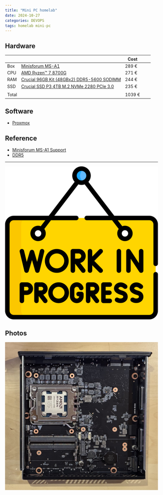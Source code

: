 ```yaml
---
title: "Mini PC homelab"
date: 2024-10-27
categories: DEVOPS
tags: homelab mini-pc 
---
```


## Hardware

|       |                                                                                                                    | Cost   |     |   |
|-------|--------------------------------------------------------------------------------------------------------------------|--------|-----|---|
| Box   | [Minisforum MS-A1](https://www.minisforum.com/new/support?lang=en#/support/page/spec/134)                          | 289 €  |     |   |
| CPU   | [AMD Ryzen™ 7 8700G](https://www.amd.com/en/products/processors/desktops/ryzen/8000-series/amd-ryzen-7-8700g.html) | 271 €  |     |   |
| RAM   | [Crucial 96GB Kit (48GBx2) DDR5-5600 SODIMM](https://www.crucial.com/memory/ddr5/CT2K48G56C46S5)                   | 244 €  |     |   |
| SSD   | [Crucial SSD P3 4TB M.2 NVMe 2280 PCIe 3.0](https://www.crucial.com/ssd/p3/CT4000P3SSD8)                           | 235 €  |     |   |
|       |                                                                                                                    |        |     |   |
| Total |                                                                                                                    | 1039 € |     |   |

## Software

* [Proxmox](https://www.proxmox.com/en/)

## Reference

* [Minisforum MS-A1 Support](https://www.minisforum.com/new/support?lang=en#/support/page/spec/134)
* [DDR5](https://www.crucial.com/articles/about-memory/everything-about-ddr5-ram)
<hr>
<img src="/data/2024-10-27/wip.png"/>

## Photos

<img src="/data/2024-10-27/cpu-in.jpeg" width="800" alt="CPU"/>

